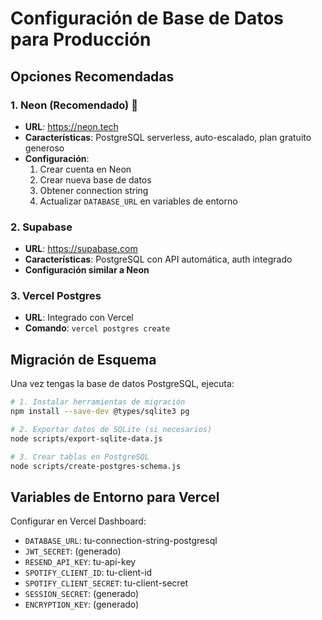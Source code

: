 # Configuración de Base de Datos para Producción

## Opciones Recomendadas

### 1. Neon (Recomendado) 🚀
- **URL**: https://neon.tech
- **Características**: PostgreSQL serverless, auto-escalado, plan gratuito generoso
- **Configuración**:
  1. Crear cuenta en Neon
  2. Crear nueva base de datos
  3. Obtener connection string
  4. Actualizar `DATABASE_URL` en variables de entorno

### 2. Supabase
- **URL**: https://supabase.com
- **Características**: PostgreSQL con API automática, auth integrado
- **Configuración similar a Neon**

### 3. Vercel Postgres
- **URL**: Integrado con Vercel
- **Comando**: `vercel postgres create`

## Migración de Esquema

Una vez tengas la base de datos PostgreSQL, ejecuta:

```bash
# 1. Instalar herramientas de migración
npm install --save-dev @types/sqlite3 pg

# 2. Exportar datos de SQLite (si necesarios)
node scripts/export-sqlite-data.js

# 3. Crear tablas en PostgreSQL
node scripts/create-postgres-schema.js
```

## Variables de Entorno para Vercel

Configurar en Vercel Dashboard:
- `DATABASE_URL`: tu-connection-string-postgresql
- `JWT_SECRET`: (generado)
- `RESEND_API_KEY`: tu-api-key
- `SPOTIFY_CLIENT_ID`: tu-client-id
- `SPOTIFY_CLIENT_SECRET`: tu-client-secret
- `SESSION_SECRET`: (generado)
- `ENCRYPTION_KEY`: (generado)
